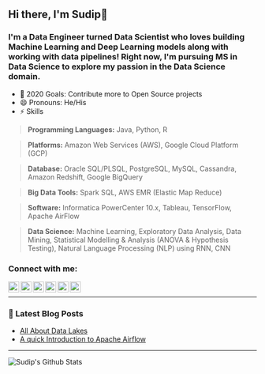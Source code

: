 ## Hi there, I'm Sudip👋

### I'm a Data Engineer turned Data Scientist who loves building Machine Learning and Deep Learning models along with working with data pipelines! Right now, I'm pursuing MS in Data Science to explore my passion in the Data Science domain.
- 🥅 2020 Goals: Contribute more to Open Source projects
- 😄 Pronouns: He/His
- ⚡ Skills

> **Programming Languages:** Java, Python, R

> **Platforms:** Amazon Web Services (AWS), Google Cloud Platform (GCP)

> **Database:** Oracle SQL/PLSQL, PostgreSQL, MySQL, Cassandra, Amazon Redshift, Google BigQuery

> **Big Data Tools:** Spark SQL, AWS EMR (Elastic Map Reduce)

> **Software:** Informatica PowerCenter 10.x, Tableau, TensorFlow, Apache AirFlow

> **Data Science:** Machine Learning, Exploratory Data Analysis, Data Mining, Statistical Modelling & Analysis (ANOVA & Hypothesis Testing), Natural Language Processing (NLP) using RNN, CNN 

### Connect with me:

[<img align="left" alt="sudip-padhye | Medium" width="22px" src="https://cdn.jsdelivr.net/npm/simple-icons@3.4.0/icons/medium.svg" />][medium]
[<img align="left" alt="sudip-padhye | LinkedIn" width="22px" src="https://cdn.jsdelivr.net/npm/simple-icons@v3/icons/linkedin.svg" />][linkedin]
[<img align="left" alt="sudip-padhye | Twitter" width="22px" src="https://cdn.jsdelivr.net/npm/simple-icons@v3/icons/twitter.svg" />][twitter]
[<img align="left" alt="sudip-padhye | GitHub" width="22px" src="https://cdn.jsdelivr.net/npm/simple-icons@v3/icons/github.svg" />][github]
[<img align="left" alt="sudip-padhye | Instagram" width="22px" src="https://cdn.jsdelivr.net/npm/simple-icons@v3/icons/instagram.svg" />][instagram]
[<img align="left" alt="sudip-padhye | Facebook" width="22px" src="https://cdn.jsdelivr.net/npm/simple-icons@v3/icons/facebook.svg" />][facebook]

<br />

---

### 📕 Latest Blog Posts
<!-- BLOG-POST-LIST:START -->
- [All About Data Lakes](https://medium.com/@sudip.padhye/all-about-data-lakes-b07b5b1f9a31)
- [A quick Introduction to Apache Airflow](https://medium.com/@sudip.padhye/a-quick-introduction-to-apache-airflow-73d3c9d6e8e0)

<!-- BLOG-POST-LIST:END -->

---

<img align="left" alt="Sudip's Github Stats" src="https://github-readme-stats.vercel.app/api?username=sudip-padhye&show_icons=true&hide_border=true" />

[medium]: https://medium.com/@sudip.padhye
[linkedin]: https://linkedin.com/in/sudippadhye
[twitter]: https://twitter.com/SudipPadhye
[facebook]: https://www.facebook.com/sudip.padhye/
[instagram]: https://www.instagram.com/blitz_snappers/?hl=en
[github]: https://github.com/sudip-padhye